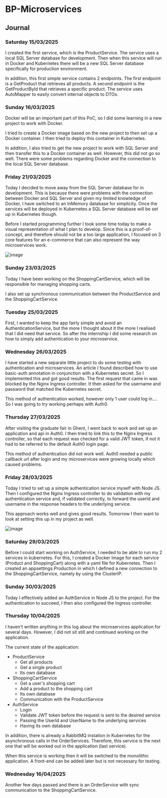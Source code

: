 # BP-Microservices

## Journal

### Saturday 15/03/2025

I created the first service, which is the ProductService. The service uses a local SQL Server database for development. Then when this service will run in Docker and Kubernetes there will be a new SQL Server database specifically for production environment.

In addition, this first simple service contains 2 endpoints. The first endpoint is a GetProduct that retrieves all products. A second endpoint is the GetProductById that retrieves a specific product. The service uses AutoMapper to easily convert internal objects to DTOs.

### Sunday 16/03/2025

Docker will be an important part of this PoC, so I did some learning in a new project to work with Docker.

I tried to create a Docker image based on the new project to then set up a Docker container. I then tried to deploy this container in Kubernetes.

In addition, I also tried to get the new project to work with SQL Server and then transfer this to a Docker container as well. However, this did not go so well. There were some problems regarding Docker and the connection to the local SQL Server database.

### Friday 21/03/2025

Today I decided to move away from the SQL Server database for in development. This is because there were problems with the connection between Docker and SQL Server and given my limited knowledge of Docker, I have switched to an InMemory database for simplicity. Once the services will be deployed in Kubernetes a SQL Server database will be set up in Kubernetes though.

Before I started programming further I took some time today to make a visual representation of what I plan to develop. Since this is a proof-of-concept, and therefore should not be a too large application, I focused on 3 core features for an e-commerce that can also represent the way microservices work.

![image](https://github.com/user-attachments/assets/7e2afaf2-07a5-447d-9888-3b77f2f6f855)

### Sunday 23/03/2025

Today I have been working on the ShoppingCartService, which will be responsible for managing shopping carts. 

I also set up synchronous communication between the ProductService and the ShoppingCartService.

### Tuesday 25/03/2025

First, I wanted to keep the app fairly simple and avoid an AuthenticationService, but the more I thought about it the more I realised that I did need that service. So after the internship I did some research on how to simply add authentication to your microservice.

### Wednesday 26/03/2025

I have started a new separate little project to do some testing with authentication and microservices. An article I found described how to use basic-auth annotation in conjunction with a Kubernetes secret. So I implemented this and got good results. The first request that came in was blocked by the Nginx Ingress controller. It then asked for the username and password that matched the Kubernetes secret.

This method of authentication worked, however only 1 user could log in.... So I was going to try working perhaps with Auth0.

### Thursday 27/03/2025

After visiting the graduate fair in Ghent, I went back to work and set up an application and api in Auth0. I then tried to link this to the Nginx Ingress controller, so that each request was checked for a valid JWT token, if not it had to be referred to the default Auth0 login page.

This method of authentication did not work well. Auth0 needed a public callback url after login and my microservices were growing locally which caused problems.

### Friday 28/03/2025

Today I tried to set up a simple authentication service myself with Node JS. Then I configured the Nginx Ingress controller to do validation with my authentication service and, if validated correctly, to forward the userId and username in the response headers to the underlying service.

This approach works well and gives good results. Tomorrow I then want to look at setting this up in my project as well.

![image](https://github.com/user-attachments/assets/cc7d44e3-5c40-470d-a071-4a58c9838c24)

### Saturday 29/03/2025

Before I could start working on AuthService, I needed to be able to run my 2 services in kubernetes. For this, I created a Docker Image for each service (Product and ShoppingCart) along with a yaml file for Kubernetes. Then I created an appsettings.Production in which I defined a new connection to the ShoppingCartService, namely by using the ClusterIP.

### Sunday 30/03/2025

Today I effectively added an AuthService in Node JS to the project. For the authentication to succeed, I then also configured the Ingress controller.

### Thursday 10/04/2025

I haven't written anything in this log about the microservices application for several days. However, I did not sit still and continued working on the application.

The current state of the application:
- ProductService
  - Get all products
  - Get a single product
  - Its own database
- ShoppingCartService
  - Get a user's shopping cart
  - Add a product to the shopping cart
  - Its own database
  - Communication with the ProductService
- AuthService
  - Login
  - Validate JWT token before the request is sent to the desired service
  - Passing the UserId and UserName to the underlying services
  - Having its own database

In addition, there is already a RabbitMQ instation in Kubernetes for the asynchronous calls in the OrderServices. Therefore, this service is the next one that will be worked out in the application (last service).

When this service is working then it will be switched to the monolithic application. A front-end can be added later but is not necessary for testing.

### Wednesday 16/04/2025

Another few days passed and there is an OrderService with sync communication to the ShoppingCartService.
